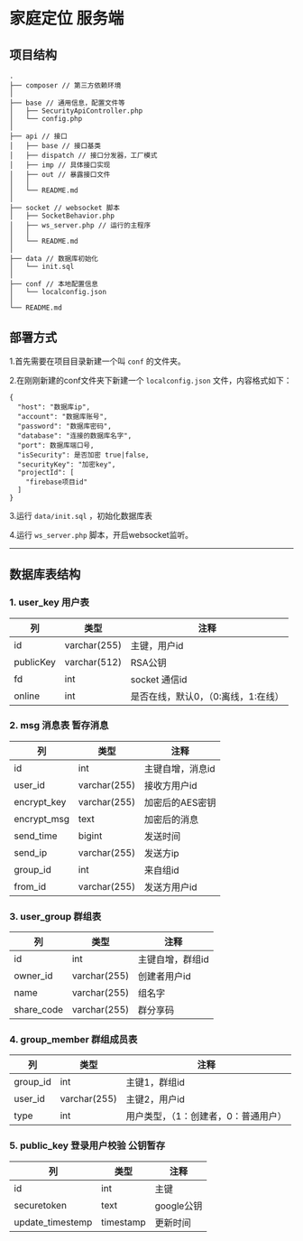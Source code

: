 # 家庭定位 服务端

## 项目结构

```
.
├── composer // 第三方依赖环境
│
├── base // 通用信息，配置文件等
│   ├── SecurityApiController.php
│   └── config.php
│
├── api // 接口
│   ├── base // 接口基类
│   ├── dispatch // 接口分发器，工厂模式
│   ├── imp // 具体接口实现
│   ├── out // 暴露接口文件
│   │   
│   └── README.md
│
├── socket // websocket 脚本
│   ├── SocketBehavior.php
│   ├── ws_server.php // 运行的主程序
│   │
│   └── README.md
│
├── data // 数据库初始化
│   └── init.sql
│
├── conf // 本地配置信息
│   └── localconfig.json
│
└── README.md
```

## 部署方式

1.首先需要在项目目录新建一个叫 `conf` 的文件夹。

2.在刚刚新建的conf文件夹下新建一个 `localconfig.json` 文件，内容格式如下：
```
{
  "host": "数据库ip",
  "account": "数据库账号",
  "password": "数据库密码",
  "database": "连接的数据库名字",
  "port": 数据库端口号,
  "isSecurity": 是否加密 true|false,
  "securityKey": "加密key",
  "projectId": [
    "firebase项目id"
  ]
}
``` 

3.运行 `data/init.sql` ，初始化数据库表

4.运行 `ws_server.php` 脚本，开启websocket监听。
   

---

## 数据库表结构

### 1. user_key 用户表

列 | 类型 | 注释
--- | --- | ---  
id | varchar(255) | 主键，用户id
publicKey | varchar(512) | RSA公钥
fd | int | socket 通信id
online | int | 是否在线，默认0，（0:离线，1:在线）

### 2. msg 消息表 暂存消息

列 | 类型 | 注释
--- | --- | ---  
id | int | 主键自增，消息id
user_id | varchar(255) | 接收方用户id
encrypt_key | varchar(255) | 加密后的AES密钥
encrypt_msg | text | 加密后的消息
send_time | bigint | 发送时间
send_ip | varchar(255) | 发送方ip
group_id | int | 来自组id
from_id | varchar(255) | 发送方用户id

### 3. user_group 群组表

列 | 类型 | 注释
--- | --- | ---  
id | int | 主键自增，群组id
owner_id | varchar(255) | 创建者用户id
name | varchar(255) | 组名字
share_code | varchar(255) | 群分享码

### 4. group_member 群组成员表

列 | 类型 | 注释
--- | --- | ---  
group_id | int | 主键1，群组id
user_id | varchar(255) | 主键2，用户id
type | int | 用户类型，（1：创建者，0：普通用户）

### 5. public_key 登录用户校验 公钥暂存

列 | 类型 | 注释
--- | --- | ---  
id | int | 主键
securetoken | text | google公钥
update_timestemp | timestamp | 更新时间